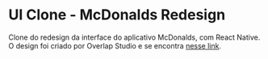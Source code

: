 # UI Clone - McDonalds Redesign

Clone do redesign da interface do aplicativo McDonalds, com React Native.
O design foi criado por Overlap Studio e se encontra [nesse link](https://dribbble.com/overlapstudio/projects/2099740-McDonald-s-App).
